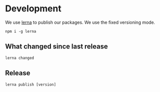 # Development

We use [lerna](https://github.com/lerna/lerna) to publish our packages. We use the fixed versioning mode.

```
npm i -g lerna
```

## What changed since last release

```
lerna changed
```

## Release

```
lerna publish [version]
```
